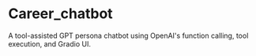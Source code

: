 # Career_chatbot
A tool-assisted GPT persona chatbot using OpenAI's function calling, tool execution, and Gradio UI.
